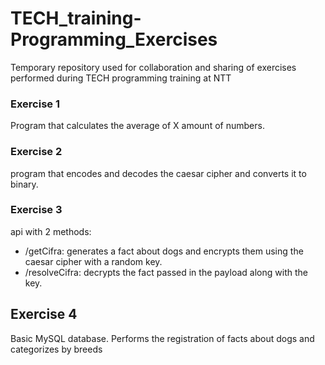 # TECH_training-Programming_Exercises
 Temporary repository used for collaboration and sharing of exercises performed during TECH programming training at NTT

### Exercise 1
 Program that calculates the average of X amount of numbers.

### Exercise 2
 program that encodes and decodes the caesar cipher and converts it to binary.

### Exercise 3
 api with 2 methods:
 - /getCifra: generates a fact about dogs and encrypts them using the caesar cipher with a random key.
 - /resolveCifra: decrypts the fact passed in the payload along with the key.

## Exercise 4
Basic MySQL database.
Performs the registration of facts about dogs and categorizes by breeds